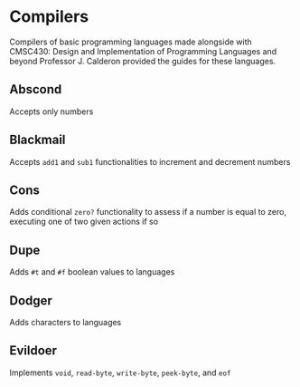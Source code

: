 # Compilers
Compilers of basic programming languages made alongside with CMSC430: Design and Implementation of Programming Languages and beyond
Professor J. Calderon provided the guides for these languages.

## Abscond
Accepts only numbers

## Blackmail
Accepts `add1` and `sub1` functionalities to increment and decrement numbers

## Cons
Adds conditional `zero?` functionality to assess if a number is equal to zero, executing one of two given actions if so

## Dupe
Adds `#t` and `#f` boolean values to languages

## Dodger
Adds characters to languages

## Evildoer
Implements `void`, `read-byte`, `write-byte`, `peek-byte`, and `eof` 